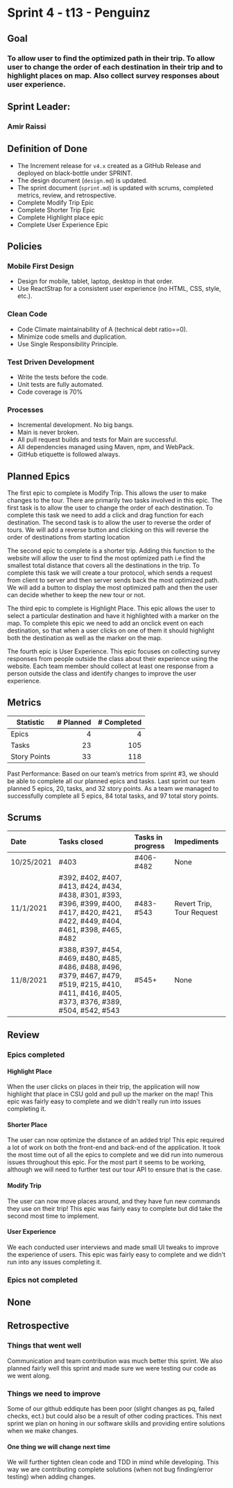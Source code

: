 # Sprint 4 - t13 - Penguinz

## Goal
### To allow user to find the optimized path in their trip. To allow user to change the order of each destination in their trip and to highlight places on map. Also collect survey responses about user experience.
## Sprint Leader: 
### Amir Raissi

## Definition of Done

* The Increment release for `v4.x` created as a GitHub Release and deployed on black-bottle under SPRINT.
* The design document (`design.md`) is updated.
* The sprint document (`sprint.md`) is updated with scrums, completed metrics, review, and retrospective.
* Complete Modify Trip Epic
* Complete Shorter Trip Epic
* Complete Highlight place epic
* Complete User Experience Epic

## Policies

### Mobile First Design
* Design for mobile, tablet, laptop, desktop in that order.
* Use ReactStrap for a consistent user experience (no HTML, CSS, style, etc.).

### Clean Code
* Code Climate maintainability of A (technical debt ratio==0).
* Minimize code smells and duplication.
* Use Single Responsibility Principle.

### Test Driven Development
* Write the tests before the code.
* Unit tests are fully automated.
* Code coverage is 70%

### Processes
* Incremental development.  No big bangs.
* Main is never broken. 
* All pull request builds and tests for Main are successful.
* All dependencies managed using Maven, npm, and WebPack.
* GitHub etiquette is followed always.


## Planned Epics
The first epic to complete is Modify Trip. This allows the user to make changes to the tour. There are primarily two tasks involved in this epic. The first task is to allow the user to change the order of each destination. To complete this task we need to add a click and drag function for each destination. The second task is to allow the user to reverse the order of tours. We will add a reverse button and clicking on this will reverse the order of destinations from starting location

The second epic to complete is a shorter trip. Adding this function to the website will allow the user to find the most optimized path i.e find the smallest total distance that covers all the destinations in the trip. To complete this task we will create a tour protocol, which sends a request from client to server and then server sends back the most optimized path. We will add a button to display the most optimized path and then the user can decide whether to keep the new tour or not.

The third epic to complete is Highlight Place. This epic allows the user to select a particular destination and have it highlighted with a marker on the map. To complete this epic we need to add an onclick event on each destination, so that when a user clicks on one of them it should highlight both the destination as well as the marker on the map.

The fourth epic is User Experience. This epic focuses on collecting survey responses from people outside the class about their experience using the website. Each team member should collect at least one response from a person outside the class and identify changes to improve the user experience.


## Metrics

| Statistic | # Planned | # Completed |
| --- | ---: | ---: |
| Epics | 4 | 4 |
| Tasks |  23  | 105 | 
| Story Points |  33  | 118 | 

Past Performance: Based on our team’s metrics from sprint #3, we should be able to complete all our planned epics and tasks. Last sprint our team planned 5 epics, 20, tasks, and 32 story points. As a team we managed to successfully complete all 5 epics, 84 total tasks, and 97 total story points.


## Scrums

| Date | Tasks closed  | Tasks in progress | Impediments |
| :--- | :--- | :--- | :--- |
| 10/25/2021 | #403 | #406-#482 | None |
| 11/1/2021 | #392, #402, #407, #413, #424, #434, #438, #301, #393, #396, #399, #400, #417, #420, #421, #422, #449, #404, #461, #398, #465, #482 | #483-#543 | Revert Trip, Tour Request  |
| 11/8/2021 | #388, #397, #454, #469, #480, #485, #486, #488, #496, #379, #467, #479, #519, #215, #410, #411, #416, #405, #373, #376, #389, #504, #542, #543 | #545+ | None |


## Review

### Epics completed  
#### Highlight Place
When the user clicks on places in their trip, the application will now highlight that place in CSU gold and pull up the marker on the map! This epic was fairly easy to complete and we didn't really run into issues completing it.

#### Shorter Place
The user can now optimize the distance of an added trip! This epic required a lot of work on both the front-end and back-end of the application. It took the most time out of all the epics to complete and we did run into numerous issues throughout this epic. For the most part it seems to be working, although we will need to further test our tour API to ensure that is the case.

#### Modify Trip
The user can now move places around, and they have fun new commands they use on their trip! This epic was fairly easy to complete but did take the second most time to implement. 

#### User Experience
We each conducted user interviews and made small UI tweaks to improve the experience of users. This epic was fairly easy to complete and we didn't run into any issues completing it.

### Epics not completed 
## None

## Retrospective

### Things that went well
Communication and team contribution was much better this sprint. We also planned fairly well this sprint and made sure we were testing our code as we went along.

### Things we need to improve
 Some of our github eddiqute has been poor (slight changes as pq, failed checks, ect.) but could also be a result of other coding practices. This next sprint we plan on honing in our software skills and providing entire solutions when we make changes.

#### One thing we will change next time
 We will further tighten clean code and TDD in mind while developing. This way we are contributing complete solutions (when not bug finding/error testing) when adding changes.
